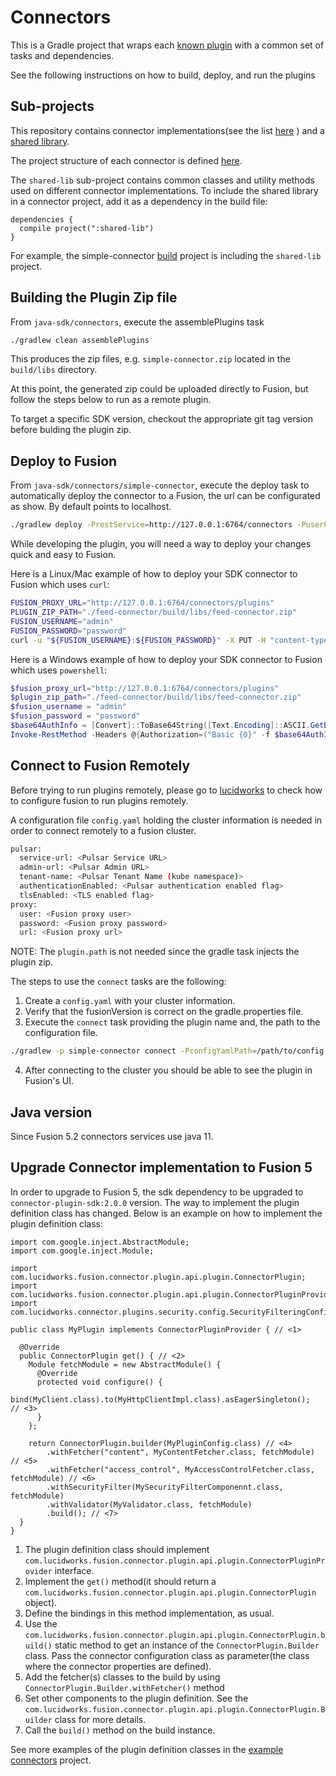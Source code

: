 # Connectors

This is a Gradle project that wraps each [known plugin](settings.gradle) with a common set of tasks
and dependencies.

See the following instructions on how to build, deploy, and run the plugins

## Sub-projects

This repository contains connector implementations(see the list [here](settings.gradle) ) and a [shared library](shared-lib).

The project structure of each connector is defined [here](../README.asciidoc#project-layout).

The `shared-lib` sub-project contains common classes and utility methods used on different connector implementations.
To include the shared library in a connector project, add it as a dependency in the build file:

```
dependencies {
  compile project(":shared-lib")
}
```
 For example, the simple-connector [build](simple-connector/build.gradle) project is including the `shared-lib` project.

## Building the Plugin Zip file

From `java-sdk/connectors`, execute the assemblePlugins task
```bash
./gradlew clean assemblePlugins
```

This produces the zip files, e.g. `simple-connector.zip` located in the `build/libs` directory.

At this point, the generated zip could be uploaded directly to Fusion, but follow the steps below to run as a remote plugin.

To target a specific SDK version, checkout the appropriate git tag version before bulding the plugin zip. 

## Deploy to Fusion

From `java-sdk/connectors/simple-connector`, execute the deploy task to automatically deploy the connector to a Fusion, the url can be configurated as show. By default points to localhost.
```bash
./gradlew deploy -PrestService=http://127.0.0.1:6764/connectors -PuserPass=<user>:<password>
```

While developing the plugin, you will need a way to deploy your changes quick and easy to Fusion.

Here is a Linux/Mac example of how to deploy your SDK connector to Fusion which uses `curl`:

```bash
FUSION_PROXY_URL="http://127.0.0.1:6764/connectors/plugins"
PLUGIN_ZIP_PATH="./feed-connector/build/libs/feed-connector.zip"
FUSION_USERNAME="admin"
FUSION_PASSWORD="password"
curl -u "${FUSION_USERNAME}:${FUSION_PASSWORD}" -X PUT -H "content-type:application/zip" "${FUSION_PROXY_URL}" --data-binary "@${PLUGIN_ZIP_PATH}"
```

Here is a Windows example of how to deploy your SDK connector to Fusion which uses `powershell`:

```powershell
$fusion_proxy_url="http://127.0.0.1:6764/connectors/plugins"
$plugin_zip_path="./feed-connector/build/libs/feed-connector.zip"
$fusion_username = "admin"
$fusion_password = "password"
$base64AuthInfo = [Convert]::ToBase64String([Text.Encoding]::ASCII.GetBytes(("{0}:{1}" -f $fusion_username,$fusion_password)))
Invoke-RestMethod -Headers @{Authorization=("Basic {0}" -f $base64AuthInfo)} -Method PUT -ContentType "application/zip" "${FUSION_PROXY_URL}" -InFile "${PLUGIN_ZIP_PATH}"
```

## Connect to Fusion Remotely

Before trying to run plugins remotely, please go to [lucidworks](https://doc.lucidworks.com) to check how to configure fusion to run plugins remotely.

A configuration file `config.yaml` holding the cluster information is needed in order to connect remotely to a fusion cluster.

```bash
pulsar:
  service-url: <Pulsar Service URL>
  admin-url: <Pulsar Admin URL>
  tenant-name: <Pulsar Tenant Name (kube namespace)>
  authenticationEnabled: <Pulsar authentication enabled flag>
  tlsEnabled: <TLS enabled flag>
proxy:
  user: <Fusion proxy user>
  password: <Fusion proxy password>
  url: <Fusion proxy url>
```
NOTE: The `plugin.path` is not needed since the gradle task injects the plugin zip.

The steps to use the `connect` tasks are the following:
1. Create a `config.yaml` with your cluster information.
2. Verify that the fusionVersion is correct on the gradle.properties file.
3. Execute the `connect` task providing the plugin name and, the path to the configuration file.
```bash
./gradlew -p simple-connector connect -PconfigYamlPath=/path/to/config.yaml
```
4. After connecting to the cluster you should be able to see the plugin in Fusion's UI.

## Java version

Since Fusion 5.2 connectors services use java 11.

## Upgrade Connector implementation to Fusion 5

In order to upgrade to Fusion 5, the sdk dependency to be upgraded to `connector-plugin-sdk:2.0.0` version. The way to implement the plugin definition class has changed.
Below is an example on how to implement the plugin definition class:


```
import com.google.inject.AbstractModule;
import com.google.inject.Module;

import com.lucidworks.fusion.connector.plugin.api.plugin.ConnectorPlugin;
import com.lucidworks.fusion.connector.plugin.api.plugin.ConnectorPluginProvider;
import com.lucidworks.connector.plugins.security.config.SecurityFilteringConfig;

public class MyPlugin implements ConnectorPluginProvider { // <1>

  @Override
  public ConnectorPlugin get() { // <2>
    Module fetchModule = new AbstractModule() {
      @Override
      protected void configure() {
        bind(MyClient.class).to(MyHttpClientImpl.class).asEagerSingleton();  // <3>
      }
    };

    return ConnectorPlugin.builder(MyPluginConfig.class) // <4>
        .withFetcher("content", MyContentFetcher.class, fetchModule) // <5>
        .withFetcher("access_control", MyAccessControlFetcher.class, fetchModule) // <6>
        .withSecurityFilter(MySecurityFilterComponennt.class, fetchModule)
        .withValidator(MyValidator.class, fetchModule)
        .build(); // <7>
  }
}
```
1. The plugin definition class should implement `com.lucidworks.fusion.connector.plugin.api.plugin.ConnectorPluginProvider` interface.
2. Implement the `get()` method(it should return a `com.lucidworks.fusion.connector.plugin.api.plugin.ConnectorPlugin` object).
3. Define the bindings in this method implementation, as usual.
4. Use the `com.lucidworks.fusion.connector.plugin.api.plugin.ConnectorPlugin.build()` static method to get an instance of the `ConnectorPlugin.Builder` class. Pass the connector configuration class as parameter(the class where the connector properties are defined).
5. Add the fetcher(s) classes to the build by using `ConnectorPlugin.Builder.withFetcher()` method
6. Set other components to the plugin definition. See the `com.lucidworks.fusion.connector.plugin.api.plugin.ConnectorPlugin.Builder` class for more details.
7. Call the `build()` method on the build instance.

See more examples of the plugin definition classes in the [example connectors](https://github.com/lucidworks/connectors-sdk-resources/tree/master/java-sdk/connectors) project.
